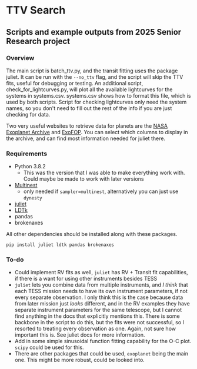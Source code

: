 # TTV Search

## Scripts and example outputs from 2025 Senior Research project

### Overview

The main script is batch_ttv.py, and the transit fitting uses the package juliet. It can be run with the ```--no_ttv``` flag, and the script will skip the TTV fits, useful for debugging or testing. An additional script, check_for_lightcurves.py, will plot all the available lightcurves for the systems in systems.csv. systems.csv shows how to format this file, which is used by both scripts. Script for checking lightcurves only need the system names, so you don't need to fill out the rest of the info if you are just checking for data.

Two very useful websites to retrieve data for planets are the [NASA Exoplanet Archive](https://exoplanetarchive.ipac.caltech.edu/cgi-bin/TblView/nph-tblView?app=ExoTbls&config=PS&constraint=default_flag=1&constraint=disc_facility+like+%27%25TESS%25%27) and [ExoFOP](https://exofop.ipac.caltech.edu/tess/). You can select which columns to display in the archive, and can find most information needed for juliet there.

### Requirements

- Python 3.8.2
  - This was the version that I was able to make everything work with. Could maybe be made to work with later versions
- [Multinest](https://github.com/JohannesBuchner/MultiNest)
  - only needed if ```sampler=multinest```, alternatively you can just use ```dynesty```
- [juliet](https://juliet.readthedocs.io/en/latest/index.html)
- [LDTk](https://github.com/hpparvi/ldtk)
- pandas
- brokenaxes

All other dependencies should be installed along with these packages.  

```
pip install juliet ldtk pandas brokenaxes
```

### To-do

- Could implement RV fits as well, ```juliet``` has RV + Transit fit capabilities, if there is a want for using other instruments besides TESS
- ```juliet``` lets you combine data from multiple instruments, and *I think* that each TESS mission needs to have its own instrument parameters, if not every separate observation. I only think this is the case because data from later mission just *looks* different, and in the RV examples they have separate instrument parameters for the same telescope, but I cannot find anything in the docs that explicitly mentions this. There is some backbone in the script to do this, but the fits were not successful, so I resorted to treating every observation as one. Again, not sure how important this is. See juliet docs for more information.
- Add in some simple sinusoidal function fitting capability for the O-C plot. ```scipy``` could be used for this.
- There are other packages that could be used, ```exoplanet``` being the main one. This might be more robust, could be looked into.
